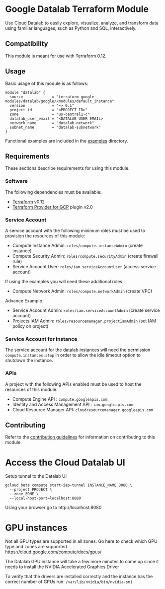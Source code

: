 # Google Datalab Terraform Module

Use [Cloud Datalab](https://cloud.google.com/datalab/) to easily explore, visualize, analyze, and transform data using familiar languages, such as Python and SQL, interactively.

## Compatibility

This module is meant for use with Terraform 0.12.

## Usage

Basic usage of this module is as follows:

```hcl
module "datalab" {
  source             = "terraform-google-modules/datalab/google//modules/default_instance"
  version            = "~> 0.1"
  project_id         = "<PROJECT ID>"
  zone               = "us-central1-c"
  datalab_user_email = "<DATALAB USER EMAIL>
  network_name       = "datalab-network"
  subnet_name        = "datalab-subnetwork"
}
```

Functional examples are included in the
[examples](./examples/) directory.

## Requirements

These sections describe requirements for using this module.

### Software

The following dependencies must be available:

- [Terraform][terraform] v0.12
- [Terraform Provider for GCP][terraform-provider-gcp] plugin v2.0

### Service Account

A service account with the following minimum roles must be used to provision
the resources of this module:

- Compute Instance Admin: `roles/compute.instanceAdmin` (create instance)
- Compute Security Admin: `roles/compute.securityAdmin` (create firewall rule)
- Service Account User: `roles/iam.serviceAccountUser` (access service account)

If using the examples you will need these additional roles.
- Compute Network Admin: `roles/compute.networkAdmin` (create VPC)

Advance Example
- Service Account Admin: `roles/iam.serviceAccountAdmin` (create service account)
- Projects IAM Admin: `roles/resourcemanager.projectIamAdmin` (set IAM policy on project)

### Service Account for instance

The service account for the datalab instances will need the permission `compute.instances.stop` in order to allow the idle timeout option to shutdown the instance.

### APIs

A project with the following APIs enabled must be used to host the
resources of this module:

- Compute Engine API : `compute.googleapis.com`
- Identity and Access Management API : `iam.googleapis.com`
- Cloud Resource Manager API: `cloudresourcemanager.googleapis.com`

## Contributing

Refer to the [contribution guidelines](./CONTRIBUTING.md) for
information on contributing to this module.

[iam-module]: https://registry.terraform.io/modules/terraform-google-modules/iam/google
[project-factory-module]: https://registry.terraform.io/modules/terraform-google-modules/project-factory/google
[terraform-provider-gcp]: https://www.terraform.io/docs/providers/google/index.html
[terraform]: https://www.terraform.io/downloads.html

# Access the Cloud Datalab UI
Setup tunnel to the Datalab UI
```
gcloud beta compute start-iap-tunnel INSTANCE_NAME 8080 \
  --project PROJECT \
  --zone ZONE \
  --local-host-port=localhost:8080
```
Using your browser go to http://localhost:8080

# GPU instances
Not all GPU types are supported in all zones. Go here to check which GPU type and zones are supported https://cloud.google.com/compute/docs/gpus/


The Datalab GPU instance will take a few more minutes to come up since it needs to install the NVIDIA Accelerated Graphics Driver

To verify that the drivers are installed correctly and the instance has the correct number of GPUs run:
`/var/lib/nvidia/bin/nvidia-smi`
